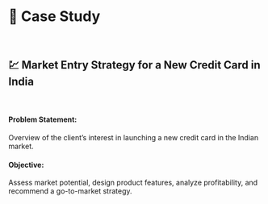 <h1>📁 Case Study</h1>
<br>
<h2>💹 Market Entry Strategy for a New Credit Card in India</h2>
<br>
<h4>Problem Statement:</h4>
Overview of the client’s interest in launching a new credit card in the Indian market.
<br>
<h4>Objective:</h4>
Assess market potential, design product features, analyze profitability, and recommend a go-to-market strategy.
